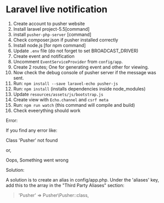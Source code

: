 <h1>Laravel live notification</h1>
<ol>
<li>Create account to pusher website</li>
<li>Install laravel project-5.5[command]</li>
<li>install <code>pusher-php-server</code> [command]</li>
<li>Check composer.json if pusher installed correctly</li>
<li>Install node.js [for npm command]</li>
<li>Update <code>.env</code> file (do not forget to set BROADCAST_DRIVER)</li>
<li>Create event and notification</li>
<li>Uncomment <code>EventServiceProvider</code> from <code>config/app</code>.</li>
<li>Create 2 routes; One for generating event and other for viewing.</li>
<li>Now check the debug console of pusher server if the message was sent.</li>
<li>Run: <code>npm install --save laravel-echo pusher-js</code></li>
<li>Run: <code>npm install</code> (installs dependencies inside node_modules)</li>
<li>Update <code>resources/assets/js/bootstrap.js</code></li>
<li>Create view with <code>Echo.channel</code> and <code>csrf meta</code></li>
<li>Run: <code>npm run watch</code> (this command will compile and build)</li>
<li>Check eveerything should work</li>
</ol>
<p>Error:</p>
<p>If you find any error like:</p>
<p>Class 'Pusher' not found</p>
or,
<p>Oops, Something went wrong</p>
<p>Solution:</p>
A solution is to create an alias in config/app.php. Under the 'aliases' key, add this to the array in the "Third Party Aliases" section:

<blockquote>'Pusher' => Pusher\Pusher::class,</blockquote>
